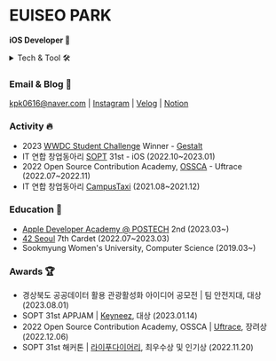 # EUISEO PARK
**iOS Developer 🍎**
<details>
<summary> Tech & Tool 🛠️</summary>
<div markdown="1">       

<img src="https://img.shields.io/badge/swift-F05138?style=for-the-badge&logo=swift&logoColor=white"> <img src="https://img.shields.io/badge/HTML5-E34F26?style=for-the-badge&logo=HTML5&logoColor=white"> <img src="https://img.shields.io/badge/CSS3-1572B6?style=for-the-badge&logo=CSS3&logoColor=white">

<img src="https://img.shields.io/badge/github-181717?style=for-the-badge&logo=github&logoColor=white"> <img src="https://img.shields.io/badge/Slack-4A154B?style=for-the-badge&logo=slack&logoColor=white"> <img src="https://img.shields.io/badge/notion-000000?style=for-the-badge&logo=notion&logoColor=white"> <img src="https://img.shields.io/badge/Discord-5865F2?style=for-the-badge&logo=discord&logoColor=white">

<img src="https://img.shields.io/badge/Figma-F24E1E?style=for-the-badge&logo=figma&logoColor=white"> <img src="https://img.shields.io/badge/Illustrator-FF9A00?style=for-the-badge&logo=adobe-illustrator&logoColor=white"> <img src="https://img.shields.io/badge/Photoshop-31A8FF?style=for-the-badge&logo=adobe-photoshop&logoColor=white"> 
</div>
</details>


### Email & Blog 🏡

[kpk0616@naver.com](mailto:kpk0616@naver.com) | [Instagram](https://www.instagram.com/west_of_park/) | [Velog](https://velog.io/@_kpk0616) | [Notion](https://www.notion.so/Archive-30f746a4e1dd43d4acde4f7beb9a8812)


### Activity 🔥
- 2023 [WWDC Student Challenge](https://developer.apple.com/wwdc23/swift-student-challenge/) Winner - [Gestalt](https://github.com/kpk0616/Gestalt)
- IT 연합 창업동아리 [SOPT](https://sopt.org) 31st - iOS (2022.10~2023.01)
- 2022 Open Source Contribution Academy, [OSSCA](https://www.contribution.ac) - Uftrace (2022.07~2022.11)
- IT 연합 창업동아리 [CampusTaxi](https://campustaxi.modoo.at) (2021.08~2021.12)


### Education 🏫
- [Apple Developer Academy @ POSTECH](https://developeracademy.postech.ac.kr/en/) 2nd (2023.03~)
- [42 Seoul](https://42seoul.kr/seoul42/main/view) 7th Cardet (2022.07~2023.03)
- Sookmyung Women's University, Computer Science (2019.03~)

### Awards 🏆
- 경상북도 공공데이터 활용 관광활성화 아이디어 공모전 | 팀 안전지대, 대상 (2023.08.01)
- SOPT 31st APPJAM | [Keyneez](https://github.com/Keyneez/Keyneez-iOS), 대상 (2023.01.14)
- 2022 Open Source Contribution Academy, OSSCA | [Uftrace](https://drive.google.com/file/d/1xtyYCNIAmietRQLAxcOnJPsy-0e2dwlT/view?usp=share_link), 장려상 (2022.12.06)
- SOPT 31st 해커톤 | [라이푸다이어리](https://github.com/SOPT-31st-SOPKATHON-12), 최우수상 및 인기상 (2022.11.20)

<!--START_SECTION:waka-->

<!--END_SECTION:waka-->

<!--
**kpk0616/kpk0616** is a ✨ _special_ ✨ repository because its `README.md` (this file) appears on your GitHub profile.

Here are some ideas to get you started:

- 🔭 I’m currently working on ...
- 🌱 I’m currently learning ...
- 👯 I’m looking to collaborate on ...
- 🤔 I’m looking for help with ...
- 💬 Ask me about ...
- 📫 How to reach me: ...
- 😄 Pronouns: ...
- ⚡ Fun fact: ...
-->
